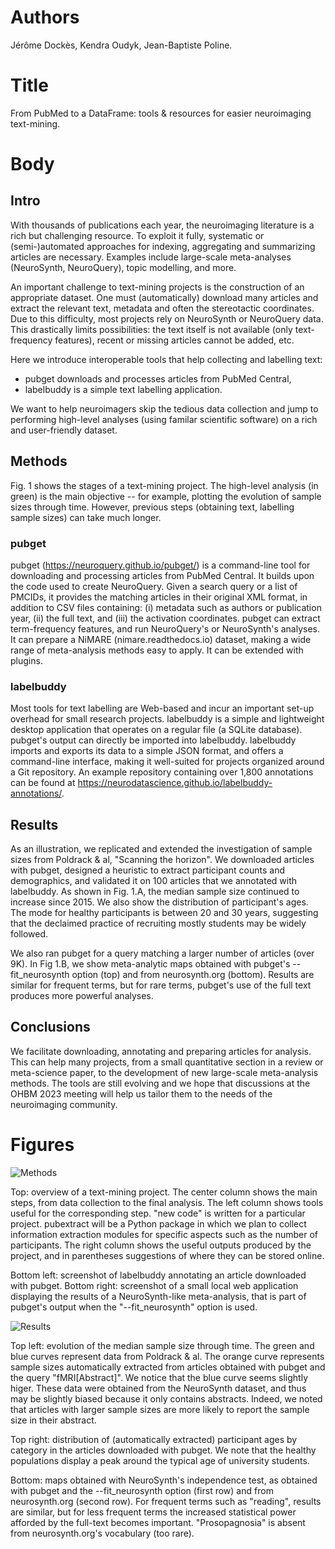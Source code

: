 # Authors

Jérôme Dockès, Kendra Oudyk, Jean-Baptiste Poline.

# Title

From PubMed to a DataFrame: tools & resources for easier neuroimaging text-mining.

# Body

## Intro

With thousands of publications each year, the neuroimaging literature is a rich but challenging resource.
To exploit it fully, systematic or (semi-)automated approaches for indexing, aggregating and summarizing articles are necessary.
Examples include large-scale meta-analyses (NeuroSynth, NeuroQuery), topic modelling, and more.

An important challenge to text-mining projects is the construction of an appropriate dataset.
One must (automatically) download many articles and extract the relevant text, metadata and often the stereotactic coordinates.
Due to this difficulty, most projects rely on NeuroSynth or NeuroQuery data.
This drastically limits possibilities: the text itself is not available (only text-frequency features), recent or missing articles cannot be added, etc.

Here we introduce interoperable tools that help collecting and labelling text:

- pubget downloads and processes articles from PubMed Central,
- labelbuddy is a simple text labelling application.

We want to help neuroimagers skip the tedious data collection and jump to performing high-level analyses (using familar scientific software) on a rich and user-friendly dataset.

## Methods

Fig. 1 shows the stages of a text-mining project.
The high-level analysis (in green) is the main objective -- for example, plotting the evolution of sample sizes through time.
However, previous steps (obtaining text, labelling sample sizes) can take much longer.

### pubget

pubget (https://neuroquery.github.io/pubget/) is a command-line tool for downloading and processing articles from PubMed Central.
It builds upon the code used to create NeuroQuery.
Given a search query or a list of PMCIDs, it provides the matching articles in their original XML format, in addition to CSV files containing: (i) metadata such as authors or publication year, (ii) the full text, and (iii) the activation coordinates.
pubget can extract term-frequency features, and run NeuroQuery's or NeuroSynth's analyses.
It can prepare a NiMARE (nimare.readthedocs.io) dataset, making a wide range of meta-analysis methods easy to apply.
It can be extended with plugins.

### labelbuddy

Most tools for text labelling are Web-based and incur an important set-up overhead for small research projects.
labelbuddy is a simple and lightweight desktop application that operates on a regular file (a SQLite database).
pubget's output can directly be imported into labelbuddy.
labelbuddy imports and exports its data to a simple JSON format, and offers a command-line interface, making it well-suited for projects organized around a Git repository.
An example repository containing over 1,800 annotations can be found at https://neurodatascience.github.io/labelbuddy-annotations/.

## Results

As an illustration, we replicated and extended the investigation of sample sizes from Poldrack & al, "Scanning the horizon". 
We downloaded articles with pubget, designed a heuristic to extract participant counts and demographics, and validated it on 100 articles that we annotated with labelbuddy.
As shown in Fig. 1.A, the median sample size continued to increase since 2015.
We also show the distribution of participant's ages.
The mode for healthy participants is between 20 and 30 years, suggesting that the declaimed practice of recruiting mostly students may be widely followed.

We also ran pubget for a query matching a larger number of articles (over 9K).
In Fig 1.B, we show meta-analytic maps obtained with pubget's --fit_neurosynth option (top) and from neurosynth.org (bottom).
Results are similar for frequent terms, but for rare terms, pubget's use of the full text produces more powerful analyses.

## Conclusions

We facilitate downloading, annotating and preparing articles for analysis.
This can help many projects, from a small quantitative section in a review or meta-science paper, to the development of new large-scale meta-analysis methods.
The tools are still evolving and we hope that discussions at the OHBM 2023 meeting will help us tailor them to the needs of the neuroimaging community.

# Figures

![Methods](file:figures/figure_1.png "Methods") 

Top: overview of a text-mining project. The center column shows the main steps, from data collection to the final analysis. The left column shows tools useful for the corresponding step. "new code" is written for a particular project. pubextract will be a Python package in which we plan to collect information extraction modules for specific aspects such as the number of participants. The right column shows the useful outputs produced by the project, and in parentheses suggestions of where they can be stored online.

Bottom left: screenshot of labelbuddy annotating an article downloaded with pubget. Bottom right: screenshot of a small local web application displaying the results of a NeuroSynth-like meta-analysis, that is part of pubget's output when the "--fit_neurosynth" option is used.

![Results](file:figures/figure_2.png "Results") 

Top left: evolution of the median sample size through time. The green and blue curves represent data from Poldrack & al. The orange curve represents sample sizes automatically extracted from articles obtained with pubget and the query "fMRI[Abstract]". We notice that the blue curve seems slightly higer. These data were obtained from the NeuroSynth dataset, and thus may be slightly biased because it only contains abstracts. Indeed, we noted that articles with larger sample sizes are more likely to report the sample size in their abstract.

Top right: distribution of (automatically extracted) participant ages by category in the articles downloaded with pubget. We note that the healthy populations display a peak around the typical age of university students.

Bottom: maps obtained with NeuroSynth's independence test, as obtained with pubget and the --fit_neurosynth option (first row) and from neurosynth.org (second row). For frequent terms such as "reading", results are similar, but for less frequent terms the increased statistical power afforded by the full-text becomes important. "Prosopagnosia" is absent from neurosynth.org's vocabulary (too rare). 
